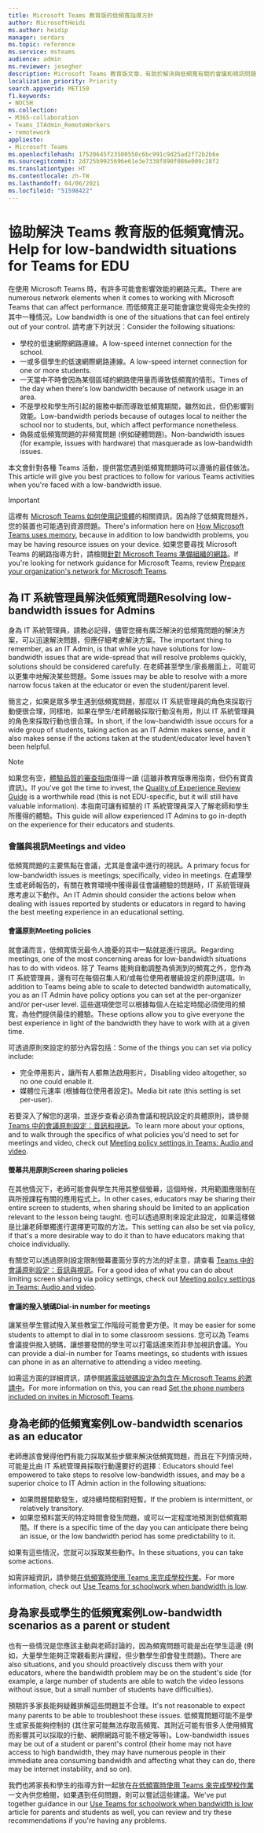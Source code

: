 ```yaml
---
title: Microsoft Teams 教育版的低頻寬指導方針
author: MicrosoftHeidi
ms.author: heidip
manager: serdars
ms.topic: reference
ms.service: msteams
audience: admin
ms.reviewer: jesegher
description: Microsoft Teams 教育版文章，有助於解決與低頻寬有關的會議和視訊問題。 無論您身為家長、老師還是 IT 系統管理員，都可有改善 Teams 使用體驗的選項。
localization_priority: Priority
search.appverid: MET150
f1.keywords:
- NOCSH
ms.collection:
- M365-collaboration
- Teams_ITAdmin_RemoteWorkers
- remotework
appliesto:
- Microsoft Teams
ms.openlocfilehash: 17520645f23500550c6bc991c9d25ad2f72b2b6e
ms.sourcegitcommit: 2d725b9925696e61e3e7338f890f086e009c28f2
ms.translationtype: HT
ms.contentlocale: zh-TW
ms.lasthandoff: 04/06/2021
ms.locfileid: "51598422"
---
```

# <a name="help-for-low-bandwidth-situations-for-teams-for-edu"></a><span data-ttu-id="9ec44-104">協助解決 Teams 教育版的低頻寬情況。</span><span class="sxs-lookup"><span data-stu-id="9ec44-104">Help for low-bandwidth situations for Teams for EDU</span></span>

<span data-ttu-id="9ec44-105">在使用 Microsoft Teams 時，有許多可能會影響效能的網路元素。</span><span class="sxs-lookup"><span data-stu-id="9ec44-105">There are numerous network elements when it comes to working with Microsoft Teams that can affect performance.</span></span> <span data-ttu-id="9ec44-106">而低頻寬正是可能會讓您覺得完全失控的其中一種情況。</span><span class="sxs-lookup"><span data-stu-id="9ec44-106">Low bandwidth is one of the situations that can feel entirely out of your control.</span></span> <span data-ttu-id="9ec44-107">請考慮下列狀況：</span><span class="sxs-lookup"><span data-stu-id="9ec44-107">Consider the following situations:</span></span>

- <span data-ttu-id="9ec44-108">學校的低速網際網路連線。</span><span class="sxs-lookup"><span data-stu-id="9ec44-108">A low-speed internet connection for the school.</span></span>
- <span data-ttu-id="9ec44-109">一或多個學生的低速網際網路連線。</span><span class="sxs-lookup"><span data-stu-id="9ec44-109">A low-speed internet connection for one or more students.</span></span>
- <span data-ttu-id="9ec44-110">一天當中不時會因為某個區域的網路使用量而導致低頻寬的情形。</span><span class="sxs-lookup"><span data-stu-id="9ec44-110">Times of the day when there's low bandwidth because of network usage in an area.</span></span>
- <span data-ttu-id="9ec44-111">不是學校和學生所引起的服務中斷而導致低頻寬期間，雖然如此，但仍影響到效能。</span><span class="sxs-lookup"><span data-stu-id="9ec44-111">Low-bandwidth periods because of outages local to neither the school nor to students, but, which affect performance nonetheless.</span></span>
- <span data-ttu-id="9ec44-112">偽裝成低頻寬問題的非頻寬問題 (例如硬體問題)。</span><span class="sxs-lookup"><span data-stu-id="9ec44-112">Non-bandwidth issues (for example, issues with hardware) that masquerade as low-bandwidth issues.</span></span>

<span data-ttu-id="9ec44-113">本文會針對各種 Teams 活動，提供當您遇到低頻寬問題時可以遵循的最佳做法。</span><span class="sxs-lookup"><span data-stu-id="9ec44-113">This article will give you best practices to follow for various Teams activities when you're faced with a low-bandwidth issue.</span></span>

> [!IMPORTANT]
> <span data-ttu-id="9ec44-114">這裡有 [Microsoft Teams 如何使用記憶體](teams-memory-usage-perf.md)的相關資訊，因為除了低頻寬問題外，您的裝置也可能遇到資源問題。</span><span class="sxs-lookup"><span data-stu-id="9ec44-114">There's information here on [How Microsoft Teams uses memory](teams-memory-usage-perf.md), because in addition to low bandwidth problems, you may be having resource issues on your device.</span></span> <span data-ttu-id="9ec44-115">如果您要尋找 Microsoft Teams 的網路指導方針，請檢閱[針對 Microsoft Teams 準備組織的網路](prepare-network.md)。</span><span class="sxs-lookup"><span data-stu-id="9ec44-115">If you're looking for network guidance for Microsoft Teams, review [Prepare your organization's network for Microsoft Teams](prepare-network.md).</span></span>

## <a name="resolving-low-bandwidth-issues-for-admins"></a><span data-ttu-id="9ec44-116">為 IT 系統管理員解決低頻寬問題</span><span class="sxs-lookup"><span data-stu-id="9ec44-116">Resolving low-bandwidth issues for Admins</span></span>

<span data-ttu-id="9ec44-117">身為 IT 系統管理員，請務必記得，儘管您擁有廣泛解決的低頻寬問題的解決方案，可以迅速解決問題，但應仔細考慮解決方案。</span><span class="sxs-lookup"><span data-stu-id="9ec44-117">The important thing to remember, as an IT Admin, is that while you have solutions for low-bandwidth issues that are wide-spread that will resolve problems quickly, solutions should be considered carefully.</span></span> <span data-ttu-id="9ec44-118">在老師甚至學生/家長層面上，可能可以更集中地解決某些問題。</span><span class="sxs-lookup"><span data-stu-id="9ec44-118">Some issues may be able to resolve with a more narrow focus taken at the educator or even the student/parent level.</span></span>

<span data-ttu-id="9ec44-119">簡言之，如果是眾多學生遇到低頻寬問題，那麼以 IT 系統管理員的角色來採取行動便很合理，同樣地，如果在學生/老師層級採取行動沒有用，則以 IT 系統管理員的角色來採取行動也很合理。</span><span class="sxs-lookup"><span data-stu-id="9ec44-119">In short, if the low-bandwidth issue occurs for a wide group of students, taking action as an IT Admin makes sense, and it also makes sense if the actions taken at the student/educator level haven't been helpful.</span></span>

> [!NOTE]
> <span data-ttu-id="9ec44-120">如果您有空，[體驗品質的審查指南](quality-of-experience-review-guide.md)值得一讀 (這雖非教育版專用指南，但仍有寶貴資訊)。</span><span class="sxs-lookup"><span data-stu-id="9ec44-120">If you've got the time to invest, the [Quality of Experience Review Guide](quality-of-experience-review-guide.md) is a worthwhile read (this is not EDU-specific, but it will still have valuable information).</span></span> <span data-ttu-id="9ec44-121">本指南可讓有經驗的 IT 系統管理員深入了解老師和學生所獲得的體驗。</span><span class="sxs-lookup"><span data-stu-id="9ec44-121">This guide will allow experienced IT Admins to go in-depth on the experience for their educators and students.</span></span>

### <a name="meetings-and-video"></a><span data-ttu-id="9ec44-122">會議與視訊</span><span class="sxs-lookup"><span data-stu-id="9ec44-122">Meetings and video</span></span>

<span data-ttu-id="9ec44-123">低頻寬問題的主要焦點在會議，尤其是會議中進行的視訊。</span><span class="sxs-lookup"><span data-stu-id="9ec44-123">A primary focus for low-bandwidth issues is meetings; specifically, video in meetings.</span></span> <span data-ttu-id="9ec44-124">在處理學生或老師報告的，有關在教育環境中獲得最佳會議體驗的問題時，IT 系統管理員應考慮以下動作。</span><span class="sxs-lookup"><span data-stu-id="9ec44-124">An IT Admin should consider the actions below when dealing with issues reported by students or educators in regard to having the best meeting experience in an educational setting.</span></span>

#### <a name="meeting-policies"></a><span data-ttu-id="9ec44-125">會議原則</span><span class="sxs-lookup"><span data-stu-id="9ec44-125">Meeting policies</span></span>

<span data-ttu-id="9ec44-126">就會議而言，低頻寬情況最令人擔憂的其中一點就是進行視訊。</span><span class="sxs-lookup"><span data-stu-id="9ec44-126">Regarding meetings, one of the most concerning areas for low-bandwidth situations has to do with videos.</span></span> <span data-ttu-id="9ec44-127">除了 Teams 能夠自動調整為偵測到的頻寬之外，您作為 IT 系統管理員，還有可在每個召集人和/或每位使用者層級設定的原則選項。</span><span class="sxs-lookup"><span data-stu-id="9ec44-127">In addition to Teams being able to scale to detected bandwidth automatically, you as an IT Admin have policy options you can set at the per-organizer and/or per-user level.</span></span> <span data-ttu-id="9ec44-128">這些選項使您可以根據每個人在給定時間必須使用的頻寬，為他們提供最佳的體驗。</span><span class="sxs-lookup"><span data-stu-id="9ec44-128">These options allow you to give everyone the best experience in light of the bandwidth they have to work with at a given time.</span></span>

<span data-ttu-id="9ec44-129">可透過原則來設定的部分內容包括：</span><span class="sxs-lookup"><span data-stu-id="9ec44-129">Some of the things you can set via policy include:</span></span>

- <span data-ttu-id="9ec44-130">完全停用影片，讓所有人都無法啟用影片。</span><span class="sxs-lookup"><span data-stu-id="9ec44-130">Disabling video altogether, so no one could enable it.</span></span>
- <span data-ttu-id="9ec44-131">媒體位元速率 (根據每位使用者設定)。</span><span class="sxs-lookup"><span data-stu-id="9ec44-131">Media bit rate (this setting is set per-user).</span></span>

<span data-ttu-id="9ec44-132">若要深入了解您的選項，並逐步查看必須為會議和視訊設定的具體原則，請參閱 [Teams 中的會議原則設定：音訊和視訊](meeting-policies-audio-and-video.md)。</span><span class="sxs-lookup"><span data-stu-id="9ec44-132">To learn more about your options, and to walk through the specifics of what policies you'd need to set for meetings and video, check out [Meeting policy settings in Teams: Audio and video](meeting-policies-audio-and-video.md).</span></span>

#### <a name="screen-sharing-policies"></a><span data-ttu-id="9ec44-133">螢幕共用原則</span><span class="sxs-lookup"><span data-stu-id="9ec44-133">Screen sharing policies</span></span>

<span data-ttu-id="9ec44-134">在其他情況下，老師可能會與學生共用其整個螢幕，這個時候，共用範圍應限制在與所授課程有關的應用程式上。</span><span class="sxs-lookup"><span data-stu-id="9ec44-134">In other cases, educators may be sharing their entire screen to students, when sharing should be limited to an application relevant to the lesson being taught.</span></span> <span data-ttu-id="9ec44-135">也可以透過原則來設定此設定，如果這樣做是比讓老師單獨進行選擇更可取的方法。</span><span class="sxs-lookup"><span data-stu-id="9ec44-135">This setting can also be set via policy, if that's a more desirable way to do it than to have educators making that choice individually.</span></span>

<span data-ttu-id="9ec44-136">有關您可以透過原則設定限制螢幕畫面分享的方法的好主意，請查看 [Teams 中的會議原則設定：音訊與視訊](meeting-policies-audio-and-video.md)。</span><span class="sxs-lookup"><span data-stu-id="9ec44-136">For a good idea of what you can do about limiting screen sharing via policy settings, check out [Meeting policy settings in Teams: Audio and video](meeting-policies-audio-and-video.md).</span></span>

#### <a name="dial-in-number-for-meetings"></a><span data-ttu-id="9ec44-137">會議的撥入號碼</span><span class="sxs-lookup"><span data-stu-id="9ec44-137">Dial-in number for meetings</span></span>

<span data-ttu-id="9ec44-138">讓某些學生嘗試撥入某些教室工作階段可能會更方便。</span><span class="sxs-lookup"><span data-stu-id="9ec44-138">It may be easier for some students to attempt to dial in to some classroom sessions.</span></span> <span data-ttu-id="9ec44-139">您可以為 Teams 會議提供撥入號碼，讓想要發問的學生可以打電話進來而非參加視訊會議。</span><span class="sxs-lookup"><span data-stu-id="9ec44-139">You can provide a dial-in number for Teams meetings, so students with issues can phone in as an alternative to attending a video meeting.</span></span>

<span data-ttu-id="9ec44-140">如需這方面的詳細資訊，請參閱[將電話號碼設定為包含在 Microsoft Teams 的邀請中](set-the-phone-numbers-included-on-invites-in-teams.md)。</span><span class="sxs-lookup"><span data-stu-id="9ec44-140">For more information on this, you can read [Set the phone numbers included on invites in Microsoft Teams](set-the-phone-numbers-included-on-invites-in-teams.md).</span></span>

## <a name="low-bandwidth-scenarios-as-an-educator"></a><span data-ttu-id="9ec44-141">身為老師的低頻寬案例</span><span class="sxs-lookup"><span data-stu-id="9ec44-141">Low-bandwidth scenarios as an educator</span></span>

<span data-ttu-id="9ec44-142">老師應該會覺得他們有能力採取某些步驟來解決低頻寬問題，而且在下列情況時，可能是比由 IT 系統管理員採取行動還要好的選擇：</span><span class="sxs-lookup"><span data-stu-id="9ec44-142">Educators should feel empowered to take steps to resolve low-bandwidth issues, and may be a superior choice to IT Admin action in the following situations:</span></span>

- <span data-ttu-id="9ec44-143">如果問題間歇發生，或持續時間相對短暫。</span><span class="sxs-lookup"><span data-stu-id="9ec44-143">If the problem is intermittent, or relatively transitory.</span></span>
- <span data-ttu-id="9ec44-144">如果您預料當天的特定時間會發生問題，或可以一定程度地預測到低頻寬期間。</span><span class="sxs-lookup"><span data-stu-id="9ec44-144">If there is a specific time of the day you can anticipate there being an issue, or the low bandwidth period has some predictability to it.</span></span>

<span data-ttu-id="9ec44-145">如果有這些情況，您就可以採取某些動作。</span><span class="sxs-lookup"><span data-stu-id="9ec44-145">In these situations, you can take some actions.</span></span>

<span data-ttu-id="9ec44-146">如需詳細資訊，請參閱[在低頻寬時使用 Teams 來完成學校作業](https://support.office.com/article/use-teams-for-schoolwork-when-bandwidth-is-low-5c5675f7-1b55-471a-9daa-ec1e6df38262)。</span><span class="sxs-lookup"><span data-stu-id="9ec44-146">For more information, check out [Use Teams for schoolwork when bandwidth is low](https://support.office.com/article/use-teams-for-schoolwork-when-bandwidth-is-low-5c5675f7-1b55-471a-9daa-ec1e6df38262).</span></span>

## <a name="low-bandwidth-scenarios-as-a-parent-or-student"></a><span data-ttu-id="9ec44-147">身為家長或學生的低頻寬案例</span><span class="sxs-lookup"><span data-stu-id="9ec44-147">Low-bandwidth scenarios as a parent or student</span></span>

<span data-ttu-id="9ec44-148">也有一些情況是您應該主動與老師討論的，因為頻寬問題可能是出在學生這邊 (例如，大量學生能夠正常觀看影片課程，但少數學生卻會發生問題)。</span><span class="sxs-lookup"><span data-stu-id="9ec44-148">There are also situations, and you should proactively discuss them with your educators, where the bandwidth problem may be on the student's side (for example, a large number of students are able to watch the video lessons without issue, but a small number of students have difficulties).</span></span>

<span data-ttu-id="9ec44-149">預期許多家長能夠疑難排解這些問題並不合理。</span><span class="sxs-lookup"><span data-stu-id="9ec44-149">It's not reasonable to expect many parents to be able to troubleshoot these issues.</span></span> <span data-ttu-id="9ec44-150">低頻寬問題可能不是學生或家長能夠控制的 (其住家可能無法存取高頻寬、其附近可能有很多人使用頻寬而影響其可以採取的行動、網際網路可能不穩定等等)。</span><span class="sxs-lookup"><span data-stu-id="9ec44-150">Low-bandwidth issues may be out of a student or parent's control (their home may not have access to high bandwidth, they may have numerous people in their immediate area consuming bandwidth and affecting what they can do, there may be internet instability, and so on).</span></span>

<span data-ttu-id="9ec44-151">我們也將家長和學生的指導方針一起放在[在低頻寬時使用 Teams 來完成學校作業](https://support.office.com/article/use-teams-for-schoolwork-when-bandwidth-is-low-5c5675f7-1b55-471a-9daa-ec1e6df38262)一文內供您檢閱，如果遇到任何問題，則可以嘗試這些建議。</span><span class="sxs-lookup"><span data-stu-id="9ec44-151">We've put together guidance in our [Use Teams for schoolwork when bandwidth is low](https://support.office.com/article/use-teams-for-schoolwork-when-bandwidth-is-low-5c5675f7-1b55-471a-9daa-ec1e6df38262) article for parents and students as well, you can review and try these recommendations if you're having any problems.</span></span>